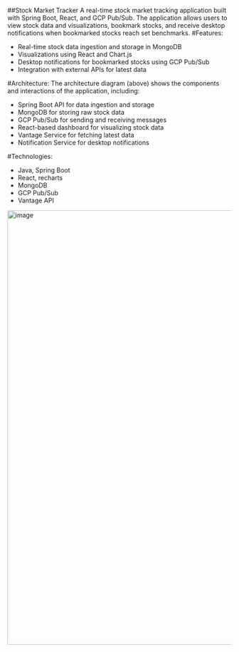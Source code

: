 ##Stock Market Tracker
A real-time stock market tracking application built with Spring Boot, React, and GCP Pub/Sub. The application allows users to view stock data and visualizations, bookmark stocks, and receive desktop notifications when bookmarked stocks reach set benchmarks.
#Features:
- Real-time stock data ingestion and storage in MongoDB
- Visualizations using React and Chart.js
- Desktop notifications for bookmarked stocks using GCP Pub/Sub
- Integration with external APIs for latest data

#Architecture:
The architecture diagram (above) shows the components and interactions of the application, including:
- Spring Boot API for data ingestion and storage
- MongoDB for storing raw stock data
- GCP Pub/Sub for sending and receiving messages
- React-based dashboard for visualizing stock data
- Vantage Service for fetching latest data
- Notification Service for desktop notifications

#Technologies:
- Java, Spring Boot
- React, recharts
- MongoDB
- GCP Pub/Sub
- Vantage API

<img width="975" alt="image" src="https://github.com/user-attachments/assets/70addada-4077-44fb-8ba4-d5f872b808e2">
